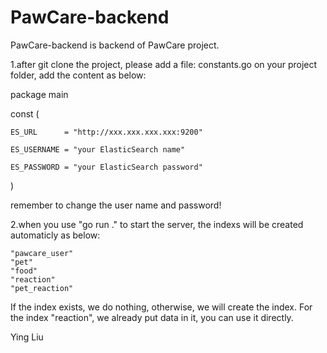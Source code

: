 # PawCare-backend
PawCare-backend is backend of PawCare project.

1.after git clone the project, please add a file: constants.go on your project folder, add the content as below:


package main


const (

	ES_URL      = "http://xxx.xxx.xxx.xxx:9200"
	
	ES_USERNAME = "your ElasticSearch name"
	
	ES_PASSWORD = "your ElasticSearch password"
)


remember to change the user name and password!


2.when you use "go run ." to start the server, the indexs will be created automaticly as below:

	"pawcare_user"
	"pet"
	"food"
	"reaction"
	"pet_reaction"

If the index exists, we do nothing, otherwise, we will create the index.
For the index "reaction", we already put data in it, you can use it directly.


Ying Liu
